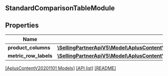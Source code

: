 ## StandardComparisonTableModule

## Properties

Name | Type | Description | Notes
------------ | ------------- | ------------- | -------------
**product_columns** | [**\SellingPartnerApiV5\Model\AplusContentV20201101\StandardComparisonProductBlock[]**](StandardComparisonProductBlock.md) |  | [optional]
**metric_row_labels** | [**\SellingPartnerApiV5\Model\AplusContentV20201101\PlainTextItem[]**](PlainTextItem.md) |  | [optional]

[[AplusContentV20201101 Models]](../) [[API list]](../../Api) [[README]](../../../README.md)
